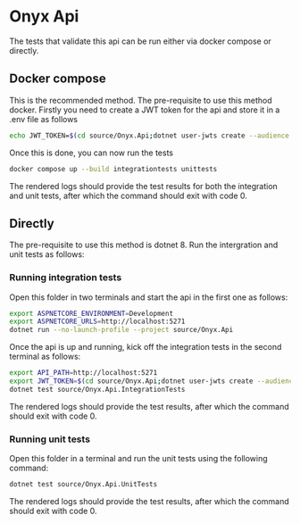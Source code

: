 # Onyx Api

The tests that validate this api can be run either via docker compose or directly.

## Docker compose

This is the recommended method. The pre-requisite to use this method docker. Firstly you need to create a JWT token for the api and store it in a .env file as follows

```bash
echo JWT_TOKEN=$(cd source/Onyx.Api;dotnet user-jwts create --audience "http://localhost:5271" -o token) > .env
```

Once this is done, you can now run the tests

```bash
docker compose up --build integrationtests unittests
```

The rendered logs should provide the test results for both the integration and unit tests, after which the command should exit with code 0.

## Directly

The pre-requisite to use this method is dotnet 8. Run the intergration and unit tests as follows:

### Running integration tests

Open this folder in two terminals and start the api in the first one as follows:

```bash
export ASPNETCORE_ENVIRONMENT=Development
export ASPNETCORE_URLS=http://localhost:5271
dotnet run --no-launch-profile --project source/Onyx.Api
```

Once the api is up and running, kick off the integration tests in the second terminal as follows:

```bash
export API_PATH=http://localhost:5271
export JWT_TOKEN=$(cd source/Onyx.Api;dotnet user-jwts create --audience "http://localhost:5271" -o token)
dotnet test source/Onyx.Api.IntegrationTests
```

The rendered logs should provide the test results, after which the command should exit with code 0.

### Running unit tests

Open this folder in a terminal and run the unit tests using the following command:

```bash
dotnet test source/Onyx.Api.UnitTests
```

The rendered logs should provide the test results, after which the command should exit with code 0.
